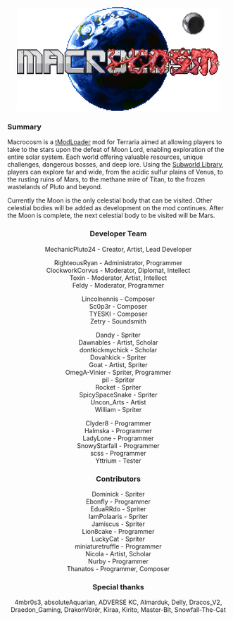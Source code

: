 
<center>
<img title="Macrocosm" alt="Macrocosm" src="Content\Menus\Logo.png">
</center>

### Summary
Macrocosm is a [tModLoader](https://github.com/tModLoader/tModLoader) mod for Terraria aimed at allowing players to take to the stars upon the defeat of Moon Lord, enabling exploration of the entire solar system.
Each world offering valuable resources, unique challenges, dangerous bosses, and deep lore.
Using the [Subworld Library](https://github.com/jjohnsnaill/SubworldLibrary), players can explore far and wide, from the acidic sulfur plains of Venus, to the rusting ruins of Mars, to the methane mire of Titan, to the frozen wastelands of Pluto and beyond.

Currently the Moon is the only celestial body that can be visited.
Other celestial bodies will be added as development on the mod continues.
After the Moon is complete, the next celestial body to be visited will be Mars. 

<center>

### Developer Team
MechanicPluto24 - Creator, Artist, Lead Developer

RighteousRyan - Administrator, Programmer \
ClockworkCorvus - Moderator, Diplomat, Intellect \
Toxin - Moderator, Artist, Intellect \
Feldy - Moderator, Programmer

Lincolnennis - Composer \
Sc0p3r - Composer \
TYESKI - Composer \
Zetry - Soundsmith

Dandy - Spriter \
Dawnables - Artist, Scholar \
dontkickmychick - Scholar \
Dovahkick - Spriter \
Goat - Artist, Spriter \
OmegA-Vinier - Spriter, Programmer \
pil - Spriter \
Rocket - Spriter \
SpicySpaceSnake - Spriter \
Uncon_Arts - Artist \
William - Spriter

Clyder8 - Programmer \
Halmska - Programmer \
LadyLone - Programmer \
SnowyStarfall - Programmer \
scss - Programmer \
Yttrium - Tester

### Contributors
Dominick - Spriter \
Ebonfly - Programmer \
EduaRRdo - Spriter \
IamPolaaris - Spriter \
Jamiscus - Spriter \
Lion8cake - Programmer \
LuckyCat - Spriter \
miniaturetruffle - Programmer \
Nicola - Artist, Scholar \
Nurby - Programmer \
Thanatos - Programmer, Composer

### Special thanks
4mbr0s3, absoluteAquarian, ADVERSE KC, Almarduk, Delly, Dracos_V2, Draedon_Gaming, DrakonVörðr, Kiraa, Kirito, Master-Bit, Snowfall-The-Cat

</center>

